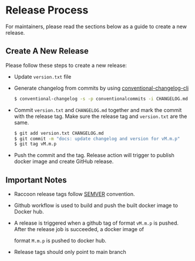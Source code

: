 # Release Process

For maintainers, please read the sections below as a guide to create a new release.

## Create A New Release

Please follow these steps to create a new release:

* Update `version.txt` file
* Generate changelog from commits by using [conventional-changelog-cli](https://www.npmjs.com/package/conventional-changelog-cli#quick-start)

  ```bash
  $ conventional-changelog -s -p conventionalcommits -i CHANGELOG.md
  ```

* Commit `version.txt` and `CHANGELOG.md` together and mark the commit with the release tag. Make sure the release tag and `version.txt` are the same.

  ```bash
  $ git add version.txt CHANGELOG.md
  $ git commit -m "docs: update changelog and version for vM.m.p"
  $ git tag vM.m.p
  ```

* Push the commit and the tag. Release action will trigger to publish docker image and create GitHub release.

## Important Notes

* Raccoon release tags follow [SEMVER](https://semver.org/) convention.
* Github workflow is used to build and push the built docker image to Docker hub.
* A release is triggered when a github tag of format `vM.m.p` is pushed. After the release job is succeeded, a docker image of

  format `M.m.p` is pushed to docker hub.

* Release tags should only point to main branch

